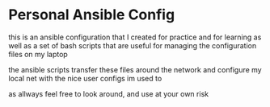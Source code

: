 # Personal Ansible Config

this is an ansible configuration that I created for practice and for learning
as well as a set of bash scripts that are useful for managing the configuration files
on my laptop

the ansible scripts transfer these files around the network and configure my local net
with the nice user configs im used to

as allways feel free to look around, and use at your own risk

